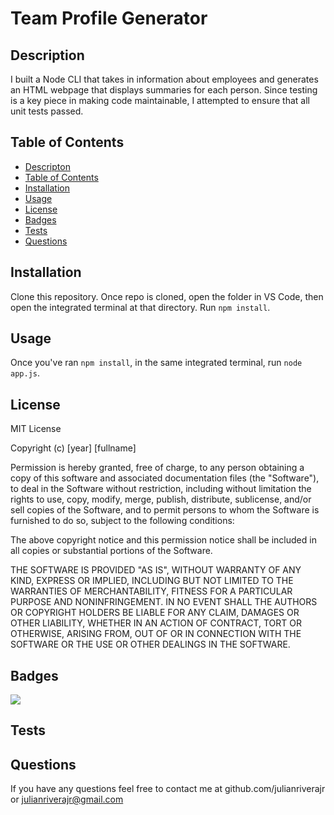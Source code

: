# Team Profile Generator

## Description

I built a Node CLI that takes in information about employees and generates an HTML webpage that displays summaries for each person. Since testing is a key piece in making code maintainable, I attempted to ensure that all unit tests passed.

## Table of Contents

* [Descripton](#description)
* [Table of Contents](#tableofcontents)
* [Installation](#installation)
* [Usage](#usage)
* [License](#license)
* [Badges](#badges)
* [Tests](#tests)
* [Questions](#questions)


## Installation

Clone this repository. Once repo is cloned, open the folder in VS Code, then open the integrated terminal at that directory. Run `npm install`. 

## Usage

Once you've ran `npm install`, in the same integrated terminal, run `node app.js`. 

## License

MIT License

Copyright (c) [year] [fullname]

Permission is hereby granted, free of charge, to any person obtaining a copy
of this software and associated documentation files (the "Software"), to deal
in the Software without restriction, including without limitation the rights
to use, copy, modify, merge, publish, distribute, sublicense, and/or sell
copies of the Software, and to permit persons to whom the Software is
furnished to do so, subject to the following conditions:

The above copyright notice and this permission notice shall be included in all
copies or substantial portions of the Software.

THE SOFTWARE IS PROVIDED "AS IS", WITHOUT WARRANTY OF ANY KIND, EXPRESS OR
IMPLIED, INCLUDING BUT NOT LIMITED TO THE WARRANTIES OF MERCHANTABILITY,
FITNESS FOR A PARTICULAR PURPOSE AND NONINFRINGEMENT. IN NO EVENT SHALL THE
AUTHORS OR COPYRIGHT HOLDERS BE LIABLE FOR ANY CLAIM, DAMAGES OR OTHER
LIABILITY, WHETHER IN AN ACTION OF CONTRACT, TORT OR OTHERWISE, ARISING FROM,
OUT OF OR IN CONNECTION WITH THE SOFTWARE OR THE USE OR OTHER DEALINGS IN THE
SOFTWARE.

## Badges

<img src="https://img.shields.io/badge/JavaScript-100%25-green?style=plastic" />

## Tests



## Questions

If you have any questions feel free to contact me at github.com/julianriverajr or julianriverajr@gmail.com
